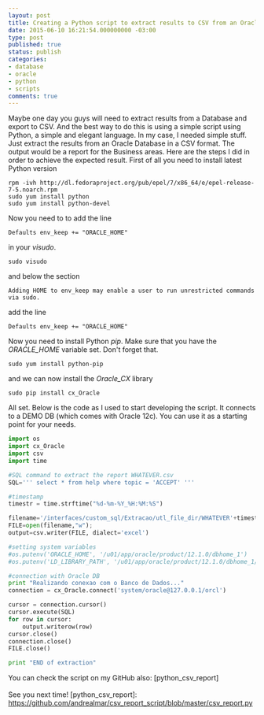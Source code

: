 ```yaml
---
layout: post
title: Creating a Python script to extract results to CSV from an Oracle Database
date: 2015-06-10 16:21:54.000000000 -03:00
type: post
published: true
status: publish
categories:
- database
- oracle
- python
- scripts
comments: true
---
```

Maybe one day you guys will need to extract results from a Database and export to CSV. And the best way to do this is using a simple script using Python, a simple and elegant language. In my case, I needed simple stuff. Just extract the results from an Oracle Database in a CSV format. The output would be a report for the Business areas. Here are the steps I did in order to achieve the expected result.
First of all you need to install latest Python version

```
rpm -ivh http://dl.fedoraproject.org/pub/epel/7/x86_64/e/epel-release-7-5.noarch.rpm
sudo yum install python
sudo yum install python-devel
```

Now you need to to add the line

```
Defaults env_keep += "ORACLE_HOME"
```
in your _visudo_.

```
sudo visudo
```
and below the section

```
Adding HOME to env_keep may enable a user to run unrestricted commands via sudo.
```

add the line

```
Defaults env_keep += "ORACLE_HOME"
```

Now you need to install Python _pip_.
Make sure that you have the _ORACLE_HOME_ variable set. Don't forget that.

```
sudo yum install python-pip
```

and we can now install the _Oracle_CX_ library

```
sudo pip install cx_Oracle
```

All set. Below is the code as I used to start developing the script. It connects to a DEMO DB (which comes with Oracle 12c).
You can use it as a starting point for your needs.

```python
import os
import cx_Oracle
import csv
import time

#SQL command to extract the report WHATEVER.csv
SQL=''' select * from help where topic = 'ACCEPT' '''

#timestamp
timestr = time.strftime("%d-%m-%Y_%H:%M:%S")

filename='/interfaces/custom_sql/Extracao/utl_file_dir/WHATEVER'+timestr+'.csv'
FILE=open(filename,"w");
output=csv.writer(FILE, dialect='excel')

#setting system variables
#os.putenv('ORACLE_HOME', '/u01/app/oracle/product/12.1.0/dbhome_1')
#os.putenv('LD_LIBRARY_PATH', '/u01/app/oracle/product/12.1.0/dbhome_1/lib')

#connection with Oracle DB
print "Realizando conexao com o Banco de Dados..."
connection = cx_Oracle.connect('system/oracle@127.0.0.1/orcl')

cursor = connection.cursor()
cursor.execute(SQL)
for row in cursor:
	output.writerow(row)
cursor.close()
connection.close()
FILE.close()

print "END of extraction"
```

You can check the script on my GitHub also: [python_csv_report]  
<br />
See you next time!
[python_csv_report]: https://github.com/andrealmar/csv_report_script/blob/master/csv_report.py  
